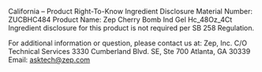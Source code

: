  
 
 
California – Product Right-To-Know Ingredient Disclosure 
Material Number: ZUCBHC484 
Product Name: Zep Cherry Bomb Ind Gel Hc_48Oz_4Ct 
Ingredient disclosure for this product is not required per SB 258 Regulation. 
 
For additional information or question, please contact us at: 
Zep, Inc. 
C/O Technical Services 
3330 Cumberland Blvd. SE, Ste 700 
Atlanta, GA 30339 
Email: asktech@zep.com 
 
 
 
 
